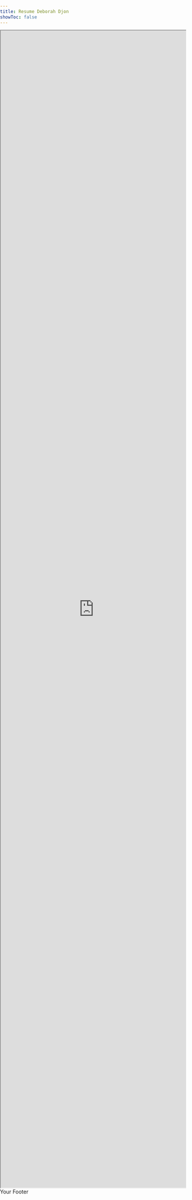 ```yaml
---
title: Resume Deborah Djon
showToc: false
---
```

<style>
.article-title , .content-meta, .graph{
    display: none
}
iframe{
width:100%;
height: 80vh;
margin-top:-80px;
}
body, html {
	height: 100%;
	margin: 0;
	padding: 0;
	overflow: hidden;
}
#pdfIframe {
	height: calc(80vh - 80px); /* Adjust as per your footer's height */
	width: 100%;
}
#footer {
	height: 60px; /* Adjust as per your footer's height */
}
</style>
# Resume
<iframe id="pdfIframe" src="https://linksights.info/assets/CV_Deborah_Djon.pdf"></iframe>
<div id="footer">Your Footer</div>





